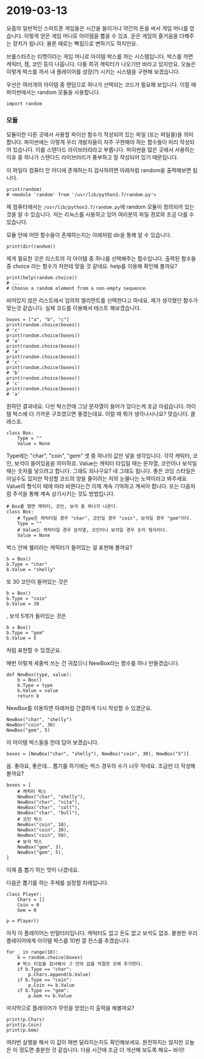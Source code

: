 # 2019-03-13

요즘의 일반적인 스마트폰 게임들은 시간을 들이거나 약간의 돈을 써서 게임 머니를 얻습니다.
이렇게 얻은 게임 머니로 아이템을 뽑을 수 있죠.
운은 게임의 즐거움을 더해주는 장치가 됩니다. 물론 때로는 빡침으로 변하기도 하지만요.

브롤스타즈는 티켓이라는 게임 머니로 아이템 박스를 까는 시스템입니다.
박스를 까면 캐릭터, 젬, 코인 등이 나옵니다. 다들 희귀 캐릭터가 나오기만 바라고 있지만요.
오늘은 이렇게 박스를 까서 내 플레이어를 성장(?) 시키는 시스템을 구현해 보겠습니다.

우선은 여러개의 아이템 중 랜덤으로 하나가 선택되는 코드가 필요해 보입니다.
이럴 때 파이썬에서는 random 모듈을 사용합니다.

```
import random
```

### 모듈

모듈이란 다른 곳에서 사용할 파이선 함수가 작성되어 있는 파일 (또는 파일들)을 의미합니다.
파이썬에는 이렇게 우리 개발자들이 자주 구현해야 하는 함수들이 미리 작성되어 있습니다.
이를 스탠다드 라이브러리라고 부릅니다. 파이썬을 많은 곳에서 사용하는 이유 중 하나가
스탠다드 라이브러리가 풍부하고 잘 작성되어 있기 때문입니다.

이 파일이 컴퓨터 안 어디에 존재하는지 검사하려면 아래처럼 random을 출력해보면 됩니다.

```
print(random)
# <module 'random' from '/usr/lib/python3.7/random.py'>
```

제 컴퓨터에서는 `/usr/lib/python3.7/random.py`에 random 모듈이 정의되어 있는 것을 알 수 있습니다.
저는 리눅스를 사용하고 있어 여러분의 파일 경로와 조금 다를 수 있습니다.

모듈 안에 어떤 함수들이 존재하는지는 아래처럼 dir을 통해 알 수 있습니다.

```
print(dir(random))
```

제게 필요한 것은 리스트의 각 아이템 중 하나를 선택해주는 함수입니다. 출력된 함수들 중
choice 라는 함수가 저한테 맞을 것 같네요. help를 이용해 확인해 볼까요?

```
print(help(random.choice))
# ...
# Choose a random element from a non-empty sequence.
```

비어있지 않은 리스트에서 임의의 엘리먼트를 선택한다고 하네요. 제가 생각했던 함수가 맞는것 같습니다.
실제 코드를 이용해서 테스트 해보겠습니다.

```
boxes = ["a", "b", "c"]
print(random.choice(boxes))
# 'c'
print(random.choice(boxes))
# 'a'
print(random.choice(boxes))
# 'a'
print(random.choice(boxes))
# 'c'
print(random.choice(boxes))
# 'b'
print(random.choice(boxes))
# 'c'
print(random.choice(boxes))
# 'a'
```

원하던 결과네요. 다만 박스안에 그냥 문자열이 들어가 있다는게 조금 아쉽습니다.
아이템 박스에 더 가까운 구조였으면 좋겠는데요. 이럴 때 뭐가 생각나시나요? 맞습니다. 클래스죠.

```
class Box:
	Type = ""
	Value = None
```

Type에는 "char", "coin", "gem" 셋 중 하나의 값만 넣을 생각입니다. 각각 캐릭터, 코인, 보석이 들어있음을
의미하죠.
Value는 캐릭터 타입일 때는 문자열, 코인이나 보석일 때는 숫자를 넣으려고 합니다.
그래도 되나구요? 네 그래도 됩니다.
좋은 코딩 스타일은 아닐수도 있지만 작성할 코드의 양을 줄이려는 저의 눈물나는 노력이라고 봐주세요.
Value의 형식이 때에 따라 바뀐다는건 이제 계속 기억하고 계셔야 합니다. 또는 다음처럼 주석을 통해 계속
상기시키는 것도 방법입니다.

```
# Box를 열면 캐릭터, 코인, 보석 중 하나가 나온다.
class Box:
	# Type은 캐릭터일 경우 "char", 코인일 경우 "coin", 보석일 경우 "gem"이다.
	Type = ""
	# Value는 캐릭터일 경우 문자열, 코인이나 보석일 경우 숫자 형식이다.
	Value = None
```

박스 안에 쉘리라는 캐릭터가 들어있는 걸 표현해 볼까요?

```
b = Box()
b.Type = "char"
b.Value = "shelly"
```

또 30 코인이 들어있는 것은

```
b = Box()
b.Type = "coin"
b.Value = 30
```

, 보석 5개가 들어있는 것은

```
b = Box()
b.Type = "gem"
b.Value = 5
```

처럼 표현할 수 있겠군요.

매번 이렇게 세줄씩 쓰는 건 귀찮으니 NewBox라는 함수를 하나 만들겠습니다.

```
def NewBox(type, value):
	b = Box()
	b.Type = type
	b.Value = value
	return b
```

NewBox를 이용하면 아래처럼 간결하게 다시 작성할 수 있겠군요.

```
NewBox("char", "shelly")
NewBox("coin", 30)
NewBox("gem", 5)
```

이 아이템 박스들을 한데 담아 보겠습니다.

```
boxes = [NewBox("char", "shelly"), NewBox("coin", 30), NewBox("5")]
```

음. 좋아요, 좋은데...
뽑기를 하기에는 박스 경우의 수가 너무 작네요. 조금만 더 작성해 볼까요?

```
boxes = [
	# 캐릭터 박스
	NewBox("char", "shelly"),
	NewBox("char", "nita"),
	NewBox("char", "colt"),
	NewBox("char", "bull"),
	# 코인 박스
	NewBox("coin", 18),
	NewBox("coin", 30),
	NewBox("coin", 50),
	# 보석 박스
	NewBox("gem", 3),
	NewBox("gem", 5),
]
```

이제 좀 뽑기 하는 맛이 나겠네요.

다음은 뽑기를 하는 주체를 설정할 차례입니다.

```
class Player:
	Chars = []
	Coin = 0
	Gem = 0

p = Player()
```

아직 이 플레이어는 빈털터리입니다. 캐릭터도 없고 돈도 없고 보석도 없죠.
불쌍한 우리 플레이어에게 아이템 박스를 10번 깔 찬스를 추겠습니다.

```
for _ in range(10):
	b = random.choice(boxes)
	# 박스 타입을 검사해서 그 안의 값을 적절한 곳에 추가한다.
	if b.Type == "char":
		p.Chars.append(b.Value)
	if b.Type == "coin":
		p.Coin += b.Value
	if b.Type == "gem":
		p.Gem += b.Value
```

마지막으로 플레이어가 무엇을 얻었는지 출력을 해볼까요?

```
print(p.Chars)
print(p.Coin)
print(p.Gem)
```

여러번 실행을 해서 이 값이 매번 달라지는지도 확인해보세요.
완전하지는 않지만 오늘은 이 정도면 충분한 것 같습니다.
다음 시간에 조금 더 개선해 보도록 해요~ 바이!
